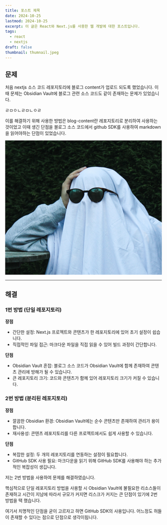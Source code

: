 ```yaml
---
title: 포스트 제목
date: 2024-10-25
lastmod: 2024-10-25
excerpt: 이 글은 React와 Next.js를 사용한 웹 개발에 대한 포스트입니다.
tags:
  - react
  - nextjs
draft: false
thumbnail: thumnail.jpeg
---
```

## 문제

처음 nextjs 소스 코드 레포지토리에 블로그 content가 업로드 되도록 했었습니다.
이 때 문제는 Obsidian Vault에 블로그 관련 소스 코드도 같이 존재하는 문제가 있었습니다.

ㄹㅁㅇㄴㄹㅁㄴㅇㄹ

이를 해결하기 위해 사용한 방법은 blog-content란 레포지토리로 분리하여 사용하는 것이었고
이때 생긴 단점을 블로그 소스 코드에서 github SDK를 사용하여 markdown을 읽어야하는 단점이 있었습니다.

![](./images/thumnail.jpeg)

---

## 해결

### 1번 방법 (단일 레포지토리)

**장점**

- 간단한 설정: Next.js 프로젝트와 콘텐츠가 한 레포지토리에 있어 초기 설정이 쉽습니다.
- 직접적인 파일 접근: 마크다운 파일을 직접 읽을 수 있어 빌드 과정이 간단합니다.

**단점**

- Obsidian Vault 혼잡: 블로그 소스 코드가 Obsidian Vault에 함께 존재하여 콘텐츠 관리에 방해가 될 수 있습니다.
- 큰 레포지토리 크기: 코드와 콘텐츠가 함께 있어 레포지토리 크기가 커질 수 있습니다.

### 2번 방법 (분리된 레포지토리)

**장점**

- 깔끔한 Obsidian 환경: Obsidian Vault에는 순수 콘텐츠만 존재하여 관리가 용이합니다.
- 재사용성: 콘텐츠 레포지토리를 다른 프로젝트에서도 쉽게 사용할 수 있습니다.

**단점**

- 복잡한 설정: 두 개의 레포지토리를 연동하는 설정이 필요합니다.
- GitHub SDK 사용 필요: 마크다운을 읽기 위해 GitHub SDK를 사용해야 하는 추가적인 복잡성이 생깁니다.

저는 2번 방법을 사용하여 문제를 해결하였습니다.

핵심적으로 단일 레포지토리 방법을 사용할 시 Obsidian Vault에 불필요한 리소스들이 존재하고 시간이 지남에 따라서 규모가 커지면 리스크가 커지는 큰 단점이 있기에 2번 방법을 택 했습니다.

여기서 치명적인 단점을 굳이 고르자고 하면 GitHub SDK의 사용입니다. 어느정도 허들이 존재할 수 있다는 점으로 단점으로 생각이됩니다.
